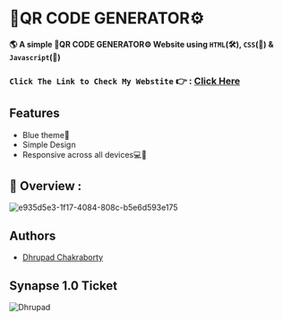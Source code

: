 # 🔧QR CODE GENERATOR⚙️
#### 🌎 A simple 🔧QR CODE GENERATOR⚙️ Website using `HTML`(🛠️), `CSS`(🎨) & `Javascript`(🧠)

### `Click The Link to Check My Webstite` 👉 : [Click Here](https://dhrupad-qrcodegenerator.netlify.app/)

## Features
- Blue theme🔵
- Simple Design
- Responsive across all devices💻📱

## 🔮 Overview :
![e935d5e3-1f17-4084-808c-b5e6d593e175](https://user-images.githubusercontent.com/91726340/178038801-ff99e7e4-c064-4aa1-81a3-c9dfecf4e5cb.gif)

## Authors

* [Dhrupad Chakraborty](https://github.com/dhrupad17)

## Synapse 1.0 Ticket

![Dhrupad](https://user-images.githubusercontent.com/91726340/211203653-48a1b4d7-c88e-4090-a59d-fd7e59dbe98d.png)
